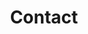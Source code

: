 ---
layout: contact
title: Contact
permalink: /contact/
contact_intro: |
  I'm always interested in discussing research opportunities, collaborations, or hardware security topics.
  Feel free to reach out to me through any of the channels below.
---